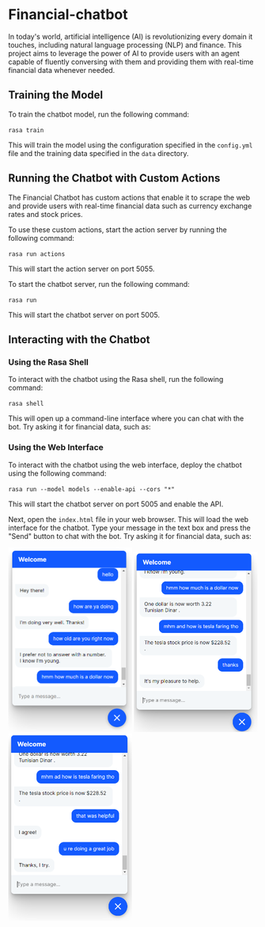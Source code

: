 # Financial-chatbot
In today's world, artificial intelligence (AI) is revolutionizing every domain it touches, including natural language processing (NLP) and finance. This project aims to leverage the power of AI to provide users with an agent capable of fluently conversing with them and providing them with real-time financial data whenever needed.

## Training the Model

To train the chatbot model, run the following command:

`rasa train`


This will train the model using the configuration specified in the `config.yml` file and the training data specified in the `data` directory.

## Running the Chatbot with Custom Actions

The Financial Chatbot has custom actions that enable it to scrape the web and provide users with real-time financial data such as currency exchange rates and stock prices.

To use these custom actions, start the action server by running the following command:

`rasa run actions`


This will start the action server on port 5055.

To start the chatbot server, run the following command:

`rasa run`


This will start the chatbot server on port 5005.

## Interacting with the Chatbot

### Using the Rasa Shell

To interact with the chatbot using the Rasa shell, run the following command:

`rasa shell`


This will open up a command-line interface where you can chat with the bot. Try asking it for financial data, such as:



### Using the Web Interface

To interact with the chatbot using the web interface, deploy the chatbot using the following command:

`rasa run --model models --enable-api --cors "*" `


This will start the chatbot server on port 5005 and enable the API.

Next, open the `index.html` file in your web browser. This will load the web interface for the chatbot. Type your message in the text box and press the "Send" button to chat with the bot. Try asking it for financial data, such as:

<div>
  <img src="images/1.PNG" alt="Image 1" width="250">
  <img src="images/2.PNG" alt="Image 2" width="250">
  <img src="images/3.PNG" alt="Image 3" width="250">
</div>

